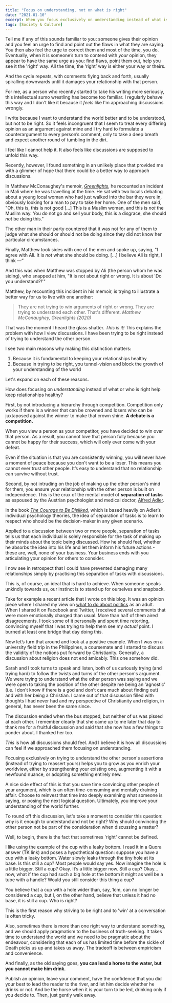 ```yaml
---
title: "Focus on understanding, not on what is right"
date: "2021-01-10"
excerpt: When you focus exclusively on understanding instead of what is right, you grow your understanding of the world while keeping your relationships healthy.
tags: [Society & Culture]
---
```


Tell me if any of this sounds familiar to you: someone gives their opinion and you feel an urge to find and point out the flaws in what they are saying. You then also feel the urge to correct them and most of the time, you do. Eventually, when it is someone’s turn to contend with *your* opinion, they appear to have the same urge as you: find flaws, point them out, help you see it the 'right' way. All the time, the ‘right’ way is either your way or theirs.

And the cycle repeats, with comments flying back and forth, usually spiralling downwards until it damages your relationship with that person.

For me, as a person who recently started to take his writing more seriously, this intellectual sumo wrestling has become too familiar. I regularly behave this way and I don't like it because it *feels* like I'm approaching discussions wrongly.

I write because I want to understand the world better and to be understood, but not to be right. So it feels incongruent that I seem to treat every differing opinion as an argument against mine and I try hard to formulate a counterargument to every person’s comment, only to take a deep breath and expect another round of tumbling in the dirt.

I feel like I cannot help it. It also feels like discussions are supposed to unfold this way.

Recently, however, I found something in an unlikely place that provided me with a glimmer of hope that there could be a better way to approach discussions. 

In Matthew McConaughey's memoir, *[Greenlights](https://www.goodreads.com/en/book/show/52838315)*, he recounted an incident in Mali where he was travelling at the time. He sat with two locals debating about a young local woman who had just walked into the bar they were in, obviously looking for a man to pay to take her home. One of the men said, "Oh, this is, this is not good [...] This is a Muslim woman, and this is *not* the Muslim way. You do not go and sell your body, this is a disgrace, she should *not* be doing this."

The other man in their party countered that it was not for any of them to judge what she should or should not be doing since they did not know her particular circumstances.

Finally, Matthew took sides with one of the men and spoke up, saying, "I agree with Ali. It is *not* what she should be doing. [...] I believe Ali is right, I think —“ 

And this was when Matthew was stopped by Ali (the person whom he was siding), who snapped at him, "It is not about right or wrong. It is about 'Do you understand?!'"

Matthew, by recounting this incident in his memoir, is trying to illustrate a better way for us to live with one another:

> They are not trying to win arguments of right or wrong. They are trying to understand each other. That's different.
> <cite>Matthew McConaughey, Greenlights (2020)</cite>

That was the moment I heard the glass shatter. *This is it!* This explains the problem with how I view discussions. I have been trying to be right instead of trying to understand the other person.

I see two main reasons why making this distinction matters:

1. Because it is fundamental to keeping your relationships healthy
2. Because in trying to be right, you tunnel-vision and block the growth of your understanding of the world

Let's expand on each of these reasons.

How does focusing on *understanding* instead of what or who is right help keep relationships healthy?

First, by not introducing a hierarchy through competition. Competition only works if there is a winner that can be crowned and losers who can be juxtaposed against the winner to make that crown shine.  **A debate is a competition.**

When you view a person as your competitor, you have decided to win over that person. As a result, you cannot love that person fully because you cannot be happy for their success, which will only ever come with your defeat.

Even if the situation is that you are consistently winning, you will never have a moment of peace because you don't want to be a loser. This means you cannot ever trust other people. It’s easy to understand that no relationship can survive without trust.

Second, by not intruding on the job of making up the other person's mind for them, you ensure your relationship with the other person is built on independence. This is the crux of the mental model of **separation of tasks** as espoused by the Austrian psychologist and medical doctor, [Alfred Adler](https://de.wikipedia.org/wiki/Alfred_Adler). 

In the book *[The Courage to Be Disliked](/2021-01-03-notes-from-the-courage-to-be-disliked-by-kishimi-and-koga/)*, which is based heavily on Adler’s individual psychology theories, the idea of separation of tasks is to learn to respect who should be the decision-maker in any given scenario.

Applied to a discussion between two or more people, separation of tasks tells us that each individual is solely responsible for the task of making up their minds about the topic being discussed. How he should feel, whether he absorbs the idea into his life and let them inform his future actions - these are, well, none of your business. Your business ends with you articulating your opinion for others to consider. 

I now see in retrospect that I could have prevented damaging many relationships simply by practising this separation of tasks with discussions.

This is, of course, an ideal that is hard to achieve. When someone speaks unkindly towards us, our instinct is to stand up for ourselves and snapback.

Take for example a recent article that I wrote on this blog. It was an opinion piece where I shared my view on [what to do about politics](/2020-11-22-why-you-might-want-to-disengage-from-politics/) as an adult. When I shared it on Facebook and Twitter, I received several comments that were more emotionally charged than usual. More than half of them aired disagreements. I took some of it personally and spent time retorting, convincing myself that I was trying to help them see my *actual* point. I burned at least one bridge that day doing this.

Now let’s turn that around and look at a positive example. When I was on a university field trip in the Philippines, a coursemate and I started to discuss the validity of the notions put forward by Christianity. Generally, a discussion about religion does not end amicably. This one somehow did. 

Sarah and I took turns to speak and listen, both of us curiously trying (and trying hard) to follow the twists and turns of the other person's argument. We were trying to understand what the other person was saying and we were open to taking the position of the other despite me being an 'agnostic' (i.e. I don't know if there is a god and don’t care much about finding out) and with her being a Christian. I came out of that discussion filled with thoughts I had never had and my perspective of Christianity and religion, in general, has never been the same since.

The discussion ended when the bus stopped, but neither of us was pissed at each other. I remember clearly that she came up to me later that day to thank me for a fruitful discussion and said that she now has a few things to ponder about. I thanked her too.

*This* is how all discussions should feel. And I believe it is how all discussions can feel if we approached them focusing on understanding.

Focusing exclusively on trying to understand the other person's assertions (instead of trying to reassert yours) helps you to grow as you enrich your worldview, either by strengthening your existing one, augmenting it with a newfound nuance, or adopting something entirely new.

A nice side effect of this is that you save time convincing other people of your argument, which is an often time-consuming and mentally draining affair. Choose to reinvest that time into deeply examining what someone is saying, or posing the next logical question. Ultimately, you improve your understanding of the world further.

To round off this discussion, let's take a moment to consider this question: *why* is it enough to understand and not be right? Why should convincing the other person not be part of the consideration when discussing a matter?

Well, to begin, there is the fact that sometimes 'right' cannot be defined.

I like using the example of the cup with a leaky bottom. I read it in a Quora answer (TK link) and poses a hypothetical question: suppose you have a cup with a leaky bottom. Water slowly leaks through the tiny hole at its base. Is this still a cup? Most people would say yes. Now imagine the hole is a little bigger. Still a cup? Okay. It’s a little bigger now. Still a cup? Okay... now, what if the cup had such a big hole at the bottom it might as well be a tube with a handle? Would you still consider this thing a cup?

You believe that a cup with a hole wider than, say, 1cm, can no longer be considered a cup, but I, on the other hand, believe that unless it had no base, it is still a cup. Who is right?

This is the first reason why striving to be right and to 'win' at a conversation is often tricky.

Also, sometimes there is more than one right way to understand something, and we should apply pragmatism to the business of truth-seeking. It takes time to understand the world and we need to be pragmatic about the endeavour, considering that each of us has limited time before the sickle of Death picks us up and takes us away. The tradeoff is between empiricism and convenience.

And finally, as the old saying goes, **you can lead a horse to the water, but you cannot make him drink**.

Publish an opinion, leave your comment, have the confidence that you did your best to lead the reader to the river, and let him decide whether he drinks or not. And be the horse when it is your turn to be led, drinking only if you decide to. Then, just gently walk away.